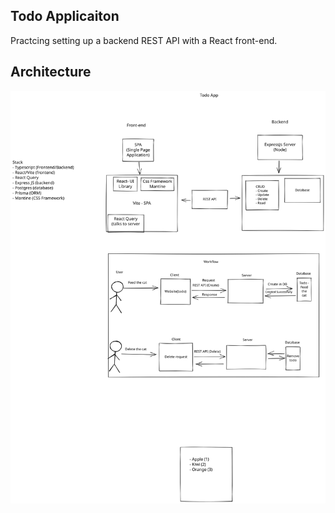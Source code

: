 ## Todo Applicaiton

Practcing setting up a backend REST API with a React front-end. 

## Architecture

![Architecture Picture](./Arch.svg)
